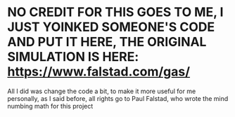 # NO CREDIT FOR THIS GOES TO ME, I JUST YOINKED SOMEONE'S CODE AND PUT IT HERE, THE ORIGINAL SIMULATION IS HERE: https://www.falstad.com/gas/
All I did was change the code a bit, to make it more useful for me personally, as I said before, all rights go to Paul Falstad, who wrote the mind numbing math for this project
